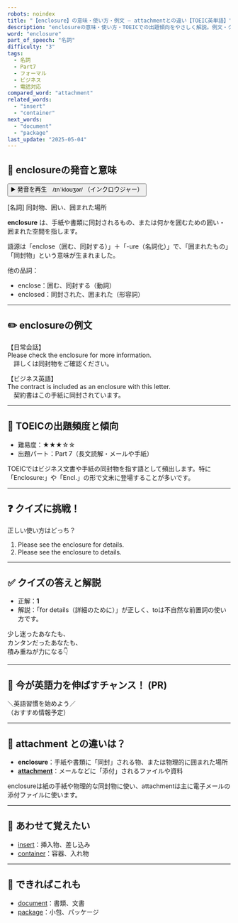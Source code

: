 ```yaml
---
robots: noindex
title: "【enclosure】の意味・使い方・例文 ― attachmentとの違い【TOEIC英単語】"
description: "enclosureの意味・使い方・TOEICでの出題傾向をやさしく解説。例文・クイズ付きでattachmentとの違いもわかりやすく学べます。"
word: "enclosure"
part_of_speech: "名詞"
difficulty: "3"
tags:
  - 名詞
  - Part7
  - フォーマル
  - ビジネス
  - 電話対応
compared_word: "attachment"
related_words:
  - "insert"
  - "container"
next_words:
  - "document"
  - "package"
last_update: "2025-05-04"
---
```


## 🔰 enclosureの発音と意味

<button class="play-audio" onclick="playTTS('enclosure')">
  <span class="play-audio-main">
    ▶️ 発音を再生　/ɪnˈkloʊʒər/
  </span>
  <span class="play-audio-sub">
    （インクロウジャー）
  </span>
</button>

[名詞] 同封物、囲い、囲まれた場所

**enclosure** は、手紙や書類に同封されるもの、または何かを囲むための囲い・囲まれた空間を指します。

語源は「enclose（囲む、同封する）」＋「-ure（名詞化）」で、「囲まれたもの」「同封物」という意味が生まれました。

他の品詞：  
- enclose：囲む、同封する（動詞）
- enclosed：同封された、囲まれた（形容詞）

---

## ✏️ enclosureの例文

【日常会話】  
Please check the enclosure for more information.  
　詳しくは同封物をご確認ください。

【ビジネス英語】  
The contract is included as an enclosure with this letter.  
　契約書はこの手紙に同封されています。

---

## 🎯 TOEICの出題頻度と傾向

- 難易度：★★★☆☆
- 出題パート：Part 7（長文読解・メールや手紙）

TOEICではビジネス文書や手紙の同封物を指す語として頻出します。特に「Enclosure:」や「Encl.」の形で文末に登場することが多いです。

---

## ❓ クイズに挑戦！

正しい使い方はどっち？

1. Please see the enclosure for details.  
2. Please see the enclosure to details.

---

## ✅ クイズの答えと解説

- 正解：**1**
- 解説：「for details（詳細のために）」が正しく、toは不自然な前置詞の使い方です。

少し迷ったあなたも、  
カンタンだったあなたも、  
積み重ねが力になる👇️

---

## 🚀 今が英語力を伸ばすチャンス！ (PR)

<div class="info-center">
＼英語習慣を始めよう／<br>  
（おすすめ情報予定）
</div>

---

## 🤔  attachment との違いは？

- **enclosure**：手紙や書類に「同封」される物、または物理的に囲まれた場所
- **[attachment](/word/attachment/)**：メールなどに「添付」されるファイルや資料

enclosureは紙の手紙や物理的な同封物に使い、attachmentは主に電子メールの添付ファイルに使います。

---

## 🧩 あわせて覚えたい

- [insert](/word/insert/)：挿入物、差し込み
- [container](/word/container/)：容器、入れ物

---

## 📖 できればこれも

- [document](/word/document/)：書類、文書
- [package](/word/package/)：小包、パッケージ

<!-- cvid: aid47_bid13 -->
